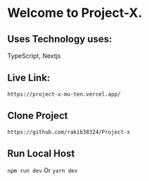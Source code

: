 
# Welcome to Project-X.

## Uses Technology uses: 
TypeScript, Nextjs

## Live Link: 
`
https://project-x-mu-ten.vercel.app/
`
## Clone Project
`
https://github.com/rakib38324/Project-x
`
## Run Local Host
`
npm run dev
`
Or
`
yarn dev
`






